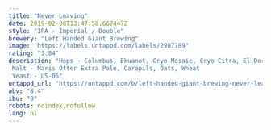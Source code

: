```yaml
---
title: "Never Leaving"
date: 2019-02-08T13:47:58.667447Z
style: "IPA - Imperial / Double"
brewery: "Left Handed Giant Brewing"
image: "https://labels.untappd.com/labels/2987789"
rating: "3.84"
description: "Hops - Columbus, Ekuanot, Cryo Mosaic, Cryo Citra, El Dorado Malt - Maris Otter Extra Pale, Carapils, Oats, Wheat Yeast - US-05"
untappd_url: "https://untappd.com/b/left-handed-giant-brewing-never-leaving/2987789"
abv: "8.4"
ibu: "0"
robots: noindex,nofollow
lang: nl
---
```

